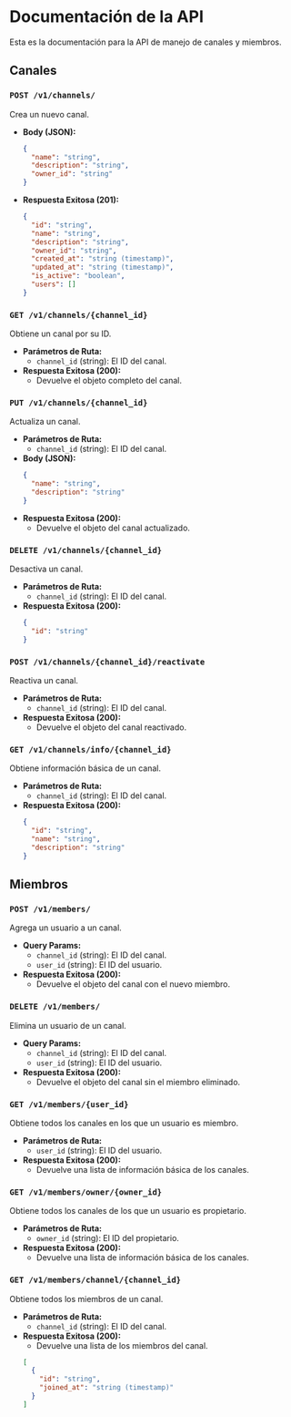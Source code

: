 # Documentación de la API

Esta es la documentación para la API de manejo de canales y miembros.

## Canales

### `POST /v1/channels/`

Crea un nuevo canal.

- **Body (JSON):**
  ```json
  {
    "name": "string",
    "description": "string",
    "owner_id": "string"
  }
  ```
- **Respuesta Exitosa (201):**
  ```json
  {
    "id": "string",
    "name": "string",
    "description": "string",
    "owner_id": "string",
    "created_at": "string (timestamp)",
    "updated_at": "string (timestamp)",
    "is_active": "boolean",
    "users": []
  }
  ```

### `GET /v1/channels/{channel_id}`

Obtiene un canal por su ID.

- **Parámetros de Ruta:**
  - `channel_id` (string): El ID del canal.
- **Respuesta Exitosa (200):**
  - Devuelve el objeto completo del canal.

### `PUT /v1/channels/{channel_id}`

Actualiza un canal.

- **Parámetros de Ruta:**
  - `channel_id` (string): El ID del canal.
- **Body (JSON):**
  ```json
  {
    "name": "string",
    "description": "string"
  }
  ```
- **Respuesta Exitosa (200):**
  - Devuelve el objeto del canal actualizado.

### `DELETE /v1/channels/{channel_id}`

Desactiva un canal.

- **Parámetros de Ruta:**
  - `channel_id` (string): El ID del canal.
- **Respuesta Exitosa (200):**
  ```json
  {
    "id": "string"
  }
  ```

### `POST /v1/channels/{channel_id}/reactivate`

Reactiva un canal.

- **Parámetros de Ruta:**
  - `channel_id` (string): El ID del canal.
- **Respuesta Exitosa (200):**
  - Devuelve el objeto del canal reactivado.

### `GET /v1/channels/info/{channel_id}`

Obtiene información básica de un canal.

- **Parámetros de Ruta:**
  - `channel_id` (string): El ID del canal.
- **Respuesta Exitosa (200):**
  ```json
  {
    "id": "string",
    "name": "string",
    "description": "string"
  }
  ```

## Miembros

### `POST /v1/members/`

Agrega un usuario a un canal.

- **Query Params:**
  - `channel_id` (string): El ID del canal.
  - `user_id` (string): El ID del usuario.
- **Respuesta Exitosa (200):**
  - Devuelve el objeto del canal con el nuevo miembro.

### `DELETE /v1/members/`

Elimina un usuario de un canal.

- **Query Params:**
  - `channel_id` (string): El ID del canal.
  - `user_id` (string): El ID del usuario.
- **Respuesta Exitosa (200):**
  - Devuelve el objeto del canal sin el miembro eliminado.

### `GET /v1/members/{user_id}`

Obtiene todos los canales en los que un usuario es miembro.

- **Parámetros de Ruta:**
  - `user_id` (string): El ID del usuario.
- **Respuesta Exitosa (200):**
  - Devuelve una lista de información básica de los canales.

### `GET /v1/members/owner/{owner_id}`

Obtiene todos los canales de los que un usuario es propietario.

- **Parámetros de Ruta:**
  - `owner_id` (string): El ID del propietario.
- **Respuesta Exitosa (200):**
  - Devuelve una lista de información básica de los canales.

### `GET /v1/members/channel/{channel_id}`

Obtiene todos los miembros de un canal.

- **Parámetros de Ruta:**
  - `channel_id` (string): El ID del canal.
- **Respuesta Exitosa (200):**
  - Devuelve una lista de los miembros del canal.
  ```json
  [
    {
      "id": "string",
      "joined_at": "string (timestamp)"
    }
  ]
  ```
